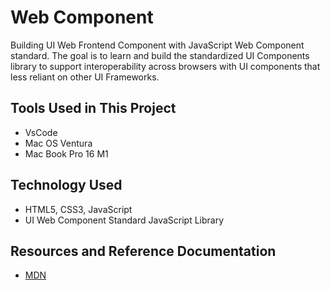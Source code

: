 # Web Component
Building UI Web Frontend Component with JavaScript Web Component standard.
The goal is to learn and build the standardized UI Components library to support interoperability across browsers with UI components that less reliant on other UI Frameworks.

## Tools Used in This Project

- VsCode
- Mac OS Ventura
- Mac Book Pro 16 M1
  
## Technology Used

- HTML5, CSS3, JavaScript
- UI Web Component Standard JavaScript Library

## Resources and Reference Documentation

- [MDN](https://developer.mozilla.org/en-US/docs/Web)

